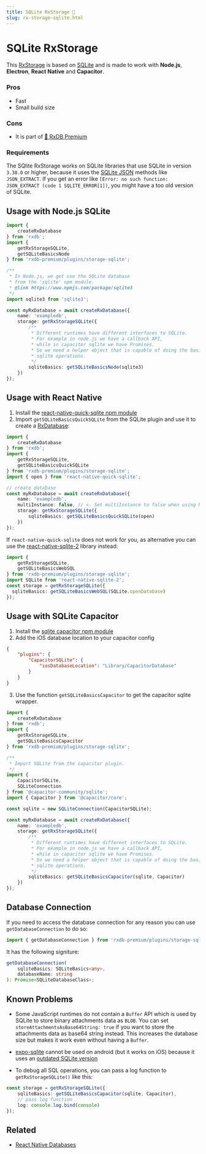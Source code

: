```yaml
---
title: SQLite RxStorage 👑
slug: rx-storage-sqlite.html
---
```


# SQLite RxStorage

This [RxStorage](./rx-storage.md) is based on [SQLite](https://www.sqlite.org/index.html) and is made to work with **Node.js**, **Electron**, **React Native** and **Capacitor**.


### Pros

- Fast
- Small build size

### Cons

- It is part of [👑 RxDB Premium](/premium)

### Requirements

The SQlite RxStorage works on SQLite libraries that use SQLite in version `3.38.0` or higher, because it uses the [SQLite JSON](https://www.sqlite.org/json1.html) methods like `JSON_EXTRACT`. If you get an error like `[Error: no such function: JSON_EXTRACT (code 1 SQLITE_ERROR[1])`, you might have a too old version of SQLite.

## Usage with **Node.js SQLite**

```ts
import {
    createRxDatabase
} from 'rxdb';
import {
    getRxStorageSQLite,
    getSQLiteBasicsNode
} from 'rxdb-premium/plugins/storage-sqlite';

/**
 * In Node.js, we get use the SQLite database
 * from the 'sqlite' npm module.
 * @link https://www.npmjs.com/package/sqlite3
 */
import sqlite3 from 'sqlite3';

const myRxDatabase = await createRxDatabase({
    name: 'exampledb',
    storage: getRxStorageSQLite({
        /**
         * Different runtimes have different interfaces to SQLite.
         * For example in node.js we have a callback API,
         * while in capacitor sqlite we have Promises.
         * So we need a helper object that is capable of doing the basic
         * sqlite operations.
         */
        sqliteBasics: getSQLiteBasicsNode(sqlite3)
    })
});
```

## Usage with **React Native**

1. Install the [react-native-quick-sqlite npm module](https://www.npmjs.com/package/react-native-quick-sqlite)
2. Import `getSQLiteBasicsQuickSQLite` from the SQLite plugin and use it to create a [RxDatabase](./rx-database.md):

```ts
import {
    createRxDatabase
} from 'rxdb';
import {
    getRxStorageSQLite,
    getSQLiteBasicsQuickSQLite
} from 'rxdb-premium/plugins/storage-sqlite';
import { open } from 'react-native-quick-sqlite';

// create database
const myRxDatabase = await createRxDatabase({
    name: 'exampledb',
    multiInstance: false, // <- Set multiInstance to false when using RxDB in React Native
    storage: getRxStorageSQLite({
        sqliteBasics: getSQLiteBasicsQuickSQLite(open)
    })
});
```

If `react-native-quick-sqlite` does not work for you, as alternative you can use the [react-native-sqlite-2](https://www.npmjs.com/package/react-native-sqlite-2) library instead:

```ts
import {
    getRxStorageSQLite,
    getSQLiteBasicsWebSQL
} from 'rxdb-premium/plugins/storage-sqlite';
import SQLite from 'react-native-sqlite-2';
const storage = getRxStorageSQLite({
  sqliteBasics: getSQLiteBasicsWebSQL(SQLite.openDatabase)
});
```



## Usage with **SQLite Capacitor**

1. Install the [sqlite capacitor npm module](https://github.com/capacitor-community/sqlite)
2. Add the iOS database location to your capacitor config

```json
{
    "plugins": {
        "CapacitorSQLite": {
            "iosDatabaseLocation": "Library/CapacitorDatabase"
        }
    }
}
```

3. Use the function `getSQLiteBasicsCapacitor` to get the capacitor sqlite wrapper.


```ts
import {
    createRxDatabase
} from 'rxdb';
import {
    getRxStorageSQLite,
    getSQLiteBasicsCapacitor
} from 'rxdb-premium/plugins/storage-sqlite';

/**
 * Import SQLite from the capacitor plugin.
 */
import {
    CapacitorSQLite,
    SQLiteConnection
} from '@capacitor-community/sqlite';
import { Capacitor } from '@capacitor/core';

const sqlite = new SQLiteConnection(CapacitorSQLite);

const myRxDatabase = await createRxDatabase({
    name: 'exampledb',
    storage: getRxStorageSQLite({
        /**
         * Different runtimes have different interfaces to SQLite.
         * For example in node.js we have a callback API,
         * while in capacitor sqlite we have Promises.
         * So we need a helper object that is capable of doing the basic
         * sqlite operations.
         */
        sqliteBasics: getSQLiteBasicsCapacitor(sqlite, Capacitor)
    })
});
```

## Database Connection

If you need to access the database connection for any reason you can use `getDatabaseConnection` to do so:

```ts
import { getDatabaseConnection } from 'rxdb-premium/plugins/storage-sqlite'
```

It has the following signiture:

```ts
getDatabaseConnection(
    sqliteBasics: SQLiteBasics<any>,
    databaseName: string
): Promise<SQLiteDatabaseClass>;
```

## Known Problems

- Some JavaScript runtimes do not contain a `Buffer` API which is used by SQLite to store binary attachments data as `BLOB`. You can set `storeAttachmentsAsBase64String: true` if you want to store the attachments data as base64 string instead. This increases the database size but makes it work even without having a `Buffer`.

- [expo-sqlite](https://www.npmjs.com/package/expo-sqlite) cannot be used on android (but it works on iOS) because it uses an [outdated SQLite version](https://expo.canny.io/feature-requests/p/expo-sqlite-ship-newer-sqlite3-version-on-android)

- To debug all SQL operations, you can pass a log function to `getRxStorageSQLite()` like this:
```ts
const storage = getRxStorageSQLite({
    sqliteBasics: getSQLiteBasicsCapacitor(sqlite, Capacitor),
    // pass log function
    log: console.log.bind(console)
});
```


## Related
- [React Native Databases](./react-native-database.md)
